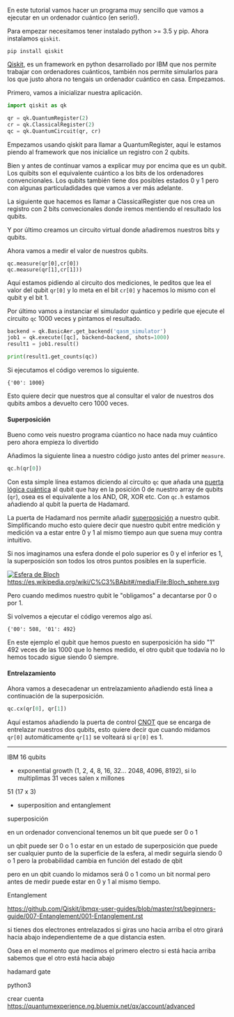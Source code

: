 En este tutorial vamos hacer un programa muy sencillo que vamos a ejecutar en un ordenador cuántico (en serio!).

Para empezar necesitamos tener instalado python >= 3.5 y pip. Ahora instalamos `qiskit`.

```shell
pip install qiskit
```

[Qiskit](https://github.com/QISKit), es un framework en python desarrollado por IBM que nos permite trabajar con ordenadores cuánticos, también nos permite simularlos para los que justo ahora no tengais  un ordenador cuántico en casa. Empezamos.

Primero, vamos a inicializar nuestra aplicación.

```python
import qiskit as qk

qr = qk.QuantumRegister(2)
cr = qk.ClassicalRegister(2)
qc = qk.QuantumCircuit(qr, cr)
```

Empezamos usando qiskit para llamar a QuantumRegister, aquí le estamos piendo al framework que nos inicialice un registro con 2 qubits. 

Bien y antes de continuar vamos a explicar muy por encima que es un qubit. Los quibits son el equivalente cuántico a los bits de los ordenadores convencionales. Los qubits también tiene dos posibles estados 0 y 1 pero con algunas particuladidades que vamos a ver más adelante.

La siguiente que hacemos es llamar a ClassicalRegister que nos crea un registro con 2 bits convecionales donde iremos mentiendo el resultado los qubits.

Y por último creamos un circuito virtual donde añadiremos nuestros bits y qubits.

Ahora vamos a medir el valor de nuestros qubits.

```pythons
qc.measure(qr[0],cr[0])
qc.measure(qr[1],cr[1]))
```

Aquí estamos pidiendo al circuito dos mediciones, le peditos que lea el valor del qubit `qr[0]` y lo meta en el bit `cr[0]` y hacemos lo mismo con el qubit y el bit 1.

Por último vamos a instanciar el simulador quántico y pedirle que ejecute el circuito `qc` 1000 veces y pintamos el resultado.

```python
backend = qk.BasicAer.get_backend('qasm_simulator')
job1 = qk.execute([qc], backend=backend, shots=1000)
result1 = job1.result()

print(result1.get_counts(qc))
```

Si ejecutamos el código veremos lo siguiente.

```shell
{'00': 1000}
```

Esto quiere decir que nuestros que al consultar el valor de nuestros dos qubits ambos a devuelto cero 1000 veces.

#### Superposición

Bueno como veis nuestro programa cúantico no hace nada muy cuántico pero ahora empieza lo divertido

Añadimos la siguiente linea a nuestro código justo antes del primer `measure`.

```python
qc.h(qr[0]) 
```

Con esta simple línea estamos diciendo al circuito `qc` que añada una [puerta lógica cuántica](https://en.wikipedia.org/wiki/Quantum_logic_gate) al qubit que hay en la posición 0 de nuestro array de qubits (`qr`), osea es el equivalente a los AND, OR, XOR etc. Con `qc.h` estamos añadiendo al qubit la puerta de Hadamard.

La puerta de Hadamard nos permite añadir [superposición](https://es.wikipedia.org/wiki/Superposici%C3%B3n_cu%C3%A1ntica) a nuestro qubit. Simplificando mucho esto quiere decir que nuestro qubit entre medición y medición va a estar entre 0 y 1 al mismo tiempo aun que suena muy contra intuitivo.

Si nos imaginamos una esfera donde el polo superior es 0 y el inferior es 1, la superposición son todos los otros puntos posibles en la superficie.

[![Esfera de Bloch](https://upload.wikimedia.org/wikipedia/commons/thumb/6/6b/Bloch_sphere.svg/800px-Bloch_sphere.svg.png)](https://es.wikipedia.org/wiki/C%C3%BAbit#/media/File:Bloch_sphere.svg)https://es.wikipedia.org/wiki/C%C3%BAbit#/media/File:Bloch_sphere.svg

Pero cuando medimos nuestro qubit le "obligamos" a decantarse por 0 o por 1.

Si volvemos a ejecutar el código veremos algo así.

```shell
{'00': 508, '01': 492}
```

En este ejemplo el qubit que hemos puesto en superposición ha sido "1" 492 veces de las 1000 que lo hemos medido, el otro qubit que todavía no lo hemos tocado sigue siendo 0 siempre.

#### Entrelazamiento

Ahora vamos a desecadenar un entrelazamiento añadiendo está linea a continuación de la superposición.

```python
qc.cx(qr[0], qr[1])
```

Aquí estamos añadiendo la puerta de control [CNOT](https://en.wikipedia.org/wiki/Controlled_NOT_gate) que se encarga de entrelazar nuestros dos qubits, esto quiere decir que cuando midamos `qr[0]` automáticamente `qr[1]` se volteará si `qr[0]` es 1.


------------------------------------
IBM 16 qubits
- exponential growth (1, 2, 4, 8, 16, 32... 2048, 4096, 8192), si lo multiplimas 31 veces salen x millones

51 (17 x 3)

- superposition and entanglement 

superposición 

en un ordenador convencional tenemos un bit que puede ser 0 o 1

un qbit puede ser 0 o 1 o estar en un estado de superposición que puede ser cualquier punto de la superficie de la esfera, al medir seguirla siendo 0 o 1 pero la probabilidad cambia en función del estado de qbit

pero en un qbit cuando lo midamos será 0 o 1 como un bit normal
pero antes de medir puede estar en 0 y 1 al mismo tiempo.

Entanglement

https://github.com/Qiskit/ibmqx-user-guides/blob/master/rst/beginners-guide/007-Entanglement/001-Entanglement.rst

si tienes dos electrones entrelazados si giras uno hacia arriba
el otro girará hacia abajo independienteme de a que distancia esten.

Osea en el momento que medimos el primero electro si está hacia arriba sabemos que el otro está hacia abajo

hadamard gate


python3




crear cuenta https://quantumexperience.ng.bluemix.net/qx/account/advanced